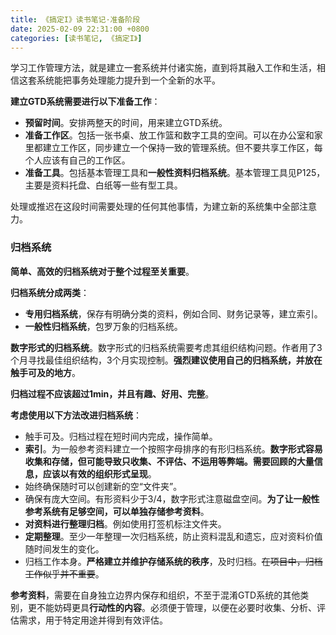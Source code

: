 ```yaml
---
title: 《搞定I》读书笔记·准备阶段
date: 2025-02-09 22:31:00 +0800
categories: [读书笔记, 《搞定I》]
---
```


学习工作管理方法，就是建立一套系统并付诸实施，直到将其融入工作和生活，相信这套系统能把事务处理能力提升到一个全新的水平。

**建立GTD系统需要进行以下准备工作**：
- **预留时间**。安排两整天的时间，用来建立GTD系统。
- **准备工作区**。包括一张书桌、放工作篮和数字工具的空间。可以在办公室和家里都建立工作区，同步建立一个保持一致的管理系统。但不要共享工作区，每个人应该有自己的工作区。
- **准备工具**。包括基本管理工具和**一般性资料归档系统**。基本管理工具见P125，主要是资料托盘、白纸等一些有型工具。

处理或推迟在这段时间需要处理的任何其他事情，为建立新的系统集中全部注意力。

### 归档系统

**简单、高效的归档系统对于整个过程至关重要**。

**归档系统分成两类**：
- **专用归档系统**，保存有明确分类的资料，例如合同、财务记录等，建立索引。
- **一般性归档系统**，包罗万象的归档系统。

**数字形式的归档系统**。数字形式的归档系统需要考虑其组织结构问题。作者用了3个月寻找最佳组织结构，3个月实现控制。**强烈建议使用自己的归档系统，并放在触手可及的地方**。

**归档过程不应该超过1min，并且有趣、好用、完整**。

**考虑使用以下方法改进归档系统**：
- 触手可及。归档过程在短时间内完成，操作简单。
- **索引**。为一般参考资料建立一个按照字母排序的有形归档系统。**数字形式容易收集和存储，但可能导致只收集、不评估、不运用等弊端。需要回顾的大量信息，应该以有效的组织形式呈现**。
- 始终确保随时可以创建新的空“文件夹”。
- 确保有庞大空间。有形资料少于3/4，数字形式注意磁盘空间。**为了让一般性参考系统有足够空间，可以单独存储参考资料**。
- **对资料进行整理归档**。例如使用打签机标注文件夹。
- **定期整理**。至少一年整理一次归档系统，防止资料混乱和遗忘，应对资料价值随时间发生的变化。
- 归档工作本身。**严格建立并维护存储系统的秩序**，及时归档。~~在项目中，归档工作似乎并不重要~~。

**参考资料**，需要在自身独立边界内保存和组织，不至于混淆GTD系统的其他类别，更不能妨碍更具**行动性的内容**。必须便于管理，以便在必要时收集、分析、评估需求，用于特定用途并得到有效评估。
